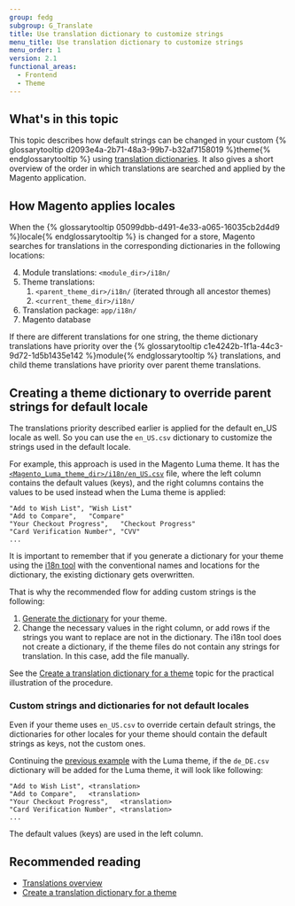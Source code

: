 ```yaml
---
group: fedg
subgroup: G_Translate
title: Use translation dictionary to customize strings
menu_title: Use translation dictionary to customize strings
menu_order: 1
version: 2.1
functional_areas:
  - Frontend
  - Theme
---
```


## What's in this topic

This topic describes how default strings can be changed in your custom {% glossarytooltip d2093e4a-2b71-48a3-99b7-b32af7158019 %}theme{% endglossarytooltip %} using <a href="{{ page.baseurl }}/frontend-dev-guide/translations/xlate.html#translate_terms">translation dictionaries</a>. It also gives a short overview of the order in which translations are searched and applied by the Magento application.

## How Magento applies locales

When the {% glossarytooltip 05099dbb-d491-4e33-a065-16035cb2d4d9 %}locale{% endglossarytooltip %} is changed for a store, Magento searches for translations in the corresponding dictionaries in the following locations:

4. Module translations: `<module_dir>/i18n/`
4. Theme translations: 
	1. `<parent_theme_dir>/i18n/` (iterated through all ancestor themes)
	2. `<current_theme_dir>/i18n/`
4. Translation package: `app/i18n/`
5. Magento database

If there are different translations for one string, the theme dictionary translations have priority over the {% glossarytooltip c1e4242b-1f1a-44c3-9d72-1d5b1435e142 %}module{% endglossarytooltip %} translations, and child theme translations have priority over parent theme translations.

## Creating a theme dictionary to override parent strings for default locale

The translations priority described earlier is applied for the default en_US locale as well. So you can use the `en_US.csv` dictionary to customize the strings used in the default locale.

<span id="luma_example">For example, this approach is used in the Magento Luma theme. It has the 
<a href="{{ site.mage2000url }}app/design/frontend/Magento/luma/i18n/en_US.csv"><code>&lt;Magento_Luma_theme_dir&gt;/i18n/en_US.csv</code></a> file, where the left column contains the default values (keys), and the right columns contains the values to be used instead when the Luma theme is applied:
</span>

    "Add to Wish List",	"Wish List"
    "Add to Compare",	"Compare"
    "Your Checkout Progress",	"Checkout Progress"
    "Card Verification Number",	"CVV"
    ...

It is important to remember that if you generate a dictionary for your theme using the <a href="{{ page.baseurl }}/config-guide/cli/config-cli-subcommands-i18n.html#config-cli-subcommands-xlate-dict">i18n tool</a> with the conventional names and locations for the dictionary, the existing dictionary gets overwritten. 

That is why the recommended flow for adding custom strings is the following:

1. <a href="{{ page.baseurl }}/config-guide/cli/config-cli-subcommands-i18n.html#config-cli-subcommands-xlate-dict">Generate the dictionary</a> for your theme.
2. Change the necessary values in the right column, or add rows if the strings you want to replace are not in the dictionary. The i18n tool does not create a dictionary, if the theme files do not contain any strings for translation. In this case, add the file manually. 

See the <a href="{{ page.baseurl }}/frontend-dev-guide/translations/translate_practice.html">Create a translation dictionary for a theme</a> topic for the practical illustration of the  procedure.

### Custom strings and dictionaries for not default locales

Even if your theme uses `en_US.csv` to override certain default strings, the dictionaries for other locales for your theme should contain the default strings as keys, not the custom ones. 

Continuing the <a href="#luma_example">previous example</a> with the Luma theme, if the `de_DE.csv` dictionary will be added for the Luma theme, it will look like following:

    "Add to Wish List",	<translation>
    "Add to Compare",	<translation>
    "Your Checkout Progress",	<translation>
    "Card Verification Number",	<translation>
    ...

The default values (keys) are used in the left column.

## Recommended reading ##

- <a href="{{ page.baseurl }}/frontend-dev-guide/translations/xlate.html">Translations overview</a>
-  <a href="{{ page.baseurl }}/frontend-dev-guide/translations/translate_practice.html">Create a translation dictionary for a theme</a>
